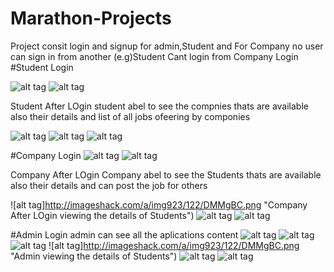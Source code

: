 # Marathon-Projects
Project consit login and signup  for admin,Student and For Company
no user can sign in from another
(e.g)Student Cant login from Company Login 
#Student Login 

![alt tag](http://imageshack.com/a/img922/4309/GF0OuH.png "Student Login Screen")
![alt tag](http://imageshack.com/a/img921/3082/zpIrT4.png "Student Signup Screen")

Student After LOgin 
student abel to see the compnies thats are available also their details
and list of all jobs ofeering by componies

![alt tag](http://imageshack.com/a/img922/6918/giCsaj.png "Student After LOgin  viewing the details of job posted by companies")
![alt tag](http://imageshack.com/a/img924/4033/VoAh21.png "Student After LOgin viewing the List Company")
![alt tag](http://imageshack.com/a/img924/3717/0YGVwc.png "Student viewing the details of Company")

#Company Login 
![alt tag](http://imageshack.com/a/img924/2314/G3dJXi.png "Company Login Screen")
![alt tag](http://imageshack.com/a/img924/8138/EfLfDy.png "Company Signup Screen")

Company After LOgin 
Company abel to see the Students thats are available also their details
and can post the job for others 

![alt tag]http://imageshack.com/a/img923/122/DMMgBC.png "Company After LOgin  viewing the details of Students")
![alt tag](http://imageshack.com/a/img922/8793/rWCLVC.png "Company After LOgin viewing the List of Students")
![alt tag](http://imageshack.com/a/img923/2484/zEgGi3.png "Company post job an d can see the jobs offered")

#Admin Login 
admin can see all the aplications content
![alt tag](http://imageshack.com/a/img924/6577/DoUiMh.png "Admin Login Screen")
![alt tag](http://imageshack.com/a/img923/8952/QFNr57.png "admin viewing the job page")
![alt tag](http://imageshack.com/a/img922/290/Rav3pb.png "Admin viewing the students")
![alt tag]http://imageshack.com/a/img923/122/DMMgBC.png "Admin viewing the details of Students")
![alt tag](http://imageshack.com/a/img923/881/23MJII.png "Admin viewing list of companies")
![alt tag](http://imageshack.com/a/img924/3717/0YGVwc.png "Admin viewing the details of Company")








